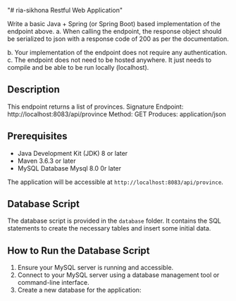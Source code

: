 "# ria-sikhona Restful Web Application" 


Write a basic Java + Spring (or Spring Boot) based implementation of the endpoint above.
a. When calling the endpoint, the response object should be serialized to json with a
response code of 200 as per the documentation.

b. Your implementation of the endpoint does not require any authentication.
c. The endpoint does not need to be hosted anywhere. It just needs to compile and be
able to be run locally (localhost).


Description
-----------

This endpoint returns a list of provinces.
Signature
Endpoint: http://localhost:8083/api/province
Method: GET
Produces: application/json

## Prerequisites

- Java Development Kit (JDK) 8 or later
- Maven 3.6.3 or later
- MySQL Database Mysql 8.0 0r later



The application will be accessible at `http://localhost:8083/api/province`.

## Database Script
The database script is provided in the `database` folder. It contains the SQL statements to create the necessary tables and insert some initial data.

## How to Run the Database Script

1. Ensure your MySQL server is running and accessible.
2. Connect to your MySQL server using a database management tool or command-line interface.
3. Create a new database for the application:

  




